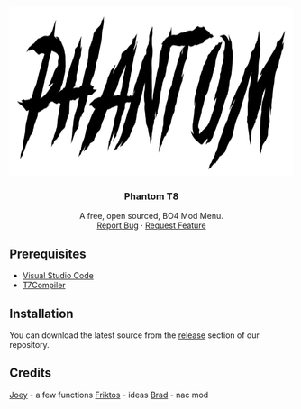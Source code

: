 <div id="top"></div>

<br />
<div align="center">
  <a href="https://github.com/Lurkzy/phantom-t8">
    <img src="images/preview.png" alt="Logo" width="800" height="300">
  </a>
  <h3 align="center">Phantom T8</h3>

  <p align="center">
	A free, open sourced, BO4 Mod Menu.
    <br />
    <a href="https://github.com/Lurkzy/phantom-t8/issues">Report Bug</a>
    ·
    <a href="https://github.com/Lurkzy/phantom-t8/issues">Request Feature</a>
  </p>
</div>

  ## Prerequisites
  <ul>
      <li><a href='https://code.visualstudio.com/Download'>Visual Studio Code</a></li>
      <li><a href='https://github.com/shiversoftdev/t7-compiler/releases/tag/current'>T7Compiler</a></li>
  </ul>

  ## Installation
  You can download the latest source from the <a href='https://github.com/Lurkzy/phantom-t8/releases'>release</a> section of our repository.
  ## Credits
  <a href='https://twitter.com/plugwalker47'>Joey</a> - a few functions
  <a href='https://twitter.com/friktos'>Friktos</a> - ideas
  <a href='https://twitter.com/BradLikesTweets'>Brad</a> - nac mod